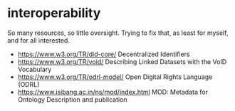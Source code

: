 # interoperability

So many resources, so little oversight. Trying to fix that, as least for myself, and for all interested.

* https://www.w3.org/TR/did-core/ Decentralized Identifiers
* https://www.w3.org/TR/void/ Describing Linked Datasets with the VoID Vocabulary
* https://www.w3.org/TR/odrl-model/ Open Digital Rights Language (ODRL)
* https://www.isibang.ac.in/ns/mod/index.html MOD: Metadata for Ontology Description and publication
